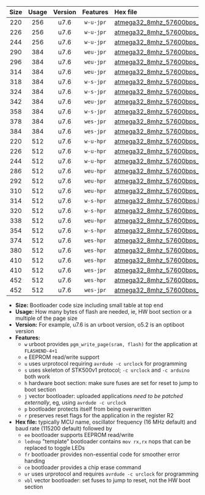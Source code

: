 |Size|Usage|Version|Features|Hex file|
|:-:|:-:|:-:|:-:|:--|
|220|256|u7.6|`w-u-jpr`|[atmega32_8mhz_57600bps_ur_vbl.hex](https://raw.githubusercontent.com/stefanrueger/urboot/main/bootloaders/atmega32/fcpu_8mhz/57600_bps/atmega32_8mhz_57600bps_ur_vbl.hex)|
|226|256|u7.6|`w-u-jpr`|[atmega32_8mhz_57600bps_lednop_ur_vbl.hex](https://raw.githubusercontent.com/stefanrueger/urboot/main/bootloaders/atmega32/fcpu_8mhz/57600_bps/atmega32_8mhz_57600bps_lednop_ur_vbl.hex)|
|244|256|u7.6|`w-u-jpr`|[atmega32_8mhz_57600bps_lednop_fr_ur_vbl.hex](https://raw.githubusercontent.com/stefanrueger/urboot/main/bootloaders/atmega32/fcpu_8mhz/57600_bps/atmega32_8mhz_57600bps_lednop_fr_ur_vbl.hex)|
|290|384|u7.6|`weu-jpr`|[atmega32_8mhz_57600bps_ee_ur_vbl.hex](https://raw.githubusercontent.com/stefanrueger/urboot/main/bootloaders/atmega32/fcpu_8mhz/57600_bps/atmega32_8mhz_57600bps_ee_ur_vbl.hex)|
|296|384|u7.6|`weu-jpr`|[atmega32_8mhz_57600bps_ee_lednop_ur_vbl.hex](https://raw.githubusercontent.com/stefanrueger/urboot/main/bootloaders/atmega32/fcpu_8mhz/57600_bps/atmega32_8mhz_57600bps_ee_lednop_ur_vbl.hex)|
|314|384|u7.6|`weu-jpr`|[atmega32_8mhz_57600bps_ee_lednop_fr_ur_vbl.hex](https://raw.githubusercontent.com/stefanrueger/urboot/main/bootloaders/atmega32/fcpu_8mhz/57600_bps/atmega32_8mhz_57600bps_ee_lednop_fr_ur_vbl.hex)|
|318|384|u7.6|`w-s-jpr`|[atmega32_8mhz_57600bps_vbl.hex](https://raw.githubusercontent.com/stefanrueger/urboot/main/bootloaders/atmega32/fcpu_8mhz/57600_bps/atmega32_8mhz_57600bps_vbl.hex)|
|324|384|u7.6|`w-s-jpr`|[atmega32_8mhz_57600bps_lednop_vbl.hex](https://raw.githubusercontent.com/stefanrueger/urboot/main/bootloaders/atmega32/fcpu_8mhz/57600_bps/atmega32_8mhz_57600bps_lednop_vbl.hex)|
|342|384|u7.6|`weu-jpr`|[atmega32_8mhz_57600bps_ee_lednop_fr_ce_ur_vbl.hex](https://raw.githubusercontent.com/stefanrueger/urboot/main/bootloaders/atmega32/fcpu_8mhz/57600_bps/atmega32_8mhz_57600bps_ee_lednop_fr_ce_ur_vbl.hex)|
|358|384|u7.6|`w-s-jpr`|[atmega32_8mhz_57600bps_lednop_fr_vbl.hex](https://raw.githubusercontent.com/stefanrueger/urboot/main/bootloaders/atmega32/fcpu_8mhz/57600_bps/atmega32_8mhz_57600bps_lednop_fr_vbl.hex)|
|378|384|u7.6|`wes-jpr`|[atmega32_8mhz_57600bps_ee_vbl.hex](https://raw.githubusercontent.com/stefanrueger/urboot/main/bootloaders/atmega32/fcpu_8mhz/57600_bps/atmega32_8mhz_57600bps_ee_vbl.hex)|
|384|384|u7.6|`wes-jpr`|[atmega32_8mhz_57600bps_ee_lednop_vbl.hex](https://raw.githubusercontent.com/stefanrueger/urboot/main/bootloaders/atmega32/fcpu_8mhz/57600_bps/atmega32_8mhz_57600bps_ee_lednop_vbl.hex)|
|220|512|u7.6|`w-u-hpr`|[atmega32_8mhz_57600bps_ur.hex](https://raw.githubusercontent.com/stefanrueger/urboot/main/bootloaders/atmega32/fcpu_8mhz/57600_bps/atmega32_8mhz_57600bps_ur.hex)|
|226|512|u7.6|`w-u-hpr`|[atmega32_8mhz_57600bps_lednop_ur.hex](https://raw.githubusercontent.com/stefanrueger/urboot/main/bootloaders/atmega32/fcpu_8mhz/57600_bps/atmega32_8mhz_57600bps_lednop_ur.hex)|
|244|512|u7.6|`w-u-hpr`|[atmega32_8mhz_57600bps_lednop_fr_ur.hex](https://raw.githubusercontent.com/stefanrueger/urboot/main/bootloaders/atmega32/fcpu_8mhz/57600_bps/atmega32_8mhz_57600bps_lednop_fr_ur.hex)|
|286|512|u7.6|`weu-hpr`|[atmega32_8mhz_57600bps_ee_ur.hex](https://raw.githubusercontent.com/stefanrueger/urboot/main/bootloaders/atmega32/fcpu_8mhz/57600_bps/atmega32_8mhz_57600bps_ee_ur.hex)|
|292|512|u7.6|`weu-hpr`|[atmega32_8mhz_57600bps_ee_lednop_ur.hex](https://raw.githubusercontent.com/stefanrueger/urboot/main/bootloaders/atmega32/fcpu_8mhz/57600_bps/atmega32_8mhz_57600bps_ee_lednop_ur.hex)|
|310|512|u7.6|`weu-hpr`|[atmega32_8mhz_57600bps_ee_lednop_fr_ur.hex](https://raw.githubusercontent.com/stefanrueger/urboot/main/bootloaders/atmega32/fcpu_8mhz/57600_bps/atmega32_8mhz_57600bps_ee_lednop_fr_ur.hex)|
|314|512|u7.6|`w-s-hpr`|[atmega32_8mhz_57600bps.hex](https://raw.githubusercontent.com/stefanrueger/urboot/main/bootloaders/atmega32/fcpu_8mhz/57600_bps/atmega32_8mhz_57600bps.hex)|
|320|512|u7.6|`w-s-hpr`|[atmega32_8mhz_57600bps_lednop.hex](https://raw.githubusercontent.com/stefanrueger/urboot/main/bootloaders/atmega32/fcpu_8mhz/57600_bps/atmega32_8mhz_57600bps_lednop.hex)|
|338|512|u7.6|`weu-hpr`|[atmega32_8mhz_57600bps_ee_lednop_fr_ce_ur.hex](https://raw.githubusercontent.com/stefanrueger/urboot/main/bootloaders/atmega32/fcpu_8mhz/57600_bps/atmega32_8mhz_57600bps_ee_lednop_fr_ce_ur.hex)|
|354|512|u7.6|`w-s-hpr`|[atmega32_8mhz_57600bps_lednop_fr.hex](https://raw.githubusercontent.com/stefanrueger/urboot/main/bootloaders/atmega32/fcpu_8mhz/57600_bps/atmega32_8mhz_57600bps_lednop_fr.hex)|
|374|512|u7.6|`wes-hpr`|[atmega32_8mhz_57600bps_ee.hex](https://raw.githubusercontent.com/stefanrueger/urboot/main/bootloaders/atmega32/fcpu_8mhz/57600_bps/atmega32_8mhz_57600bps_ee.hex)|
|380|512|u7.6|`wes-hpr`|[atmega32_8mhz_57600bps_ee_lednop.hex](https://raw.githubusercontent.com/stefanrueger/urboot/main/bootloaders/atmega32/fcpu_8mhz/57600_bps/atmega32_8mhz_57600bps_ee_lednop.hex)|
|410|512|u7.6|`wes-hpr`|[atmega32_8mhz_57600bps_ee_lednop_fr.hex](https://raw.githubusercontent.com/stefanrueger/urboot/main/bootloaders/atmega32/fcpu_8mhz/57600_bps/atmega32_8mhz_57600bps_ee_lednop_fr.hex)|
|410|512|u7.6|`wes-jpr`|[atmega32_8mhz_57600bps_ee_lednop_fr_vbl.hex](https://raw.githubusercontent.com/stefanrueger/urboot/main/bootloaders/atmega32/fcpu_8mhz/57600_bps/atmega32_8mhz_57600bps_ee_lednop_fr_vbl.hex)|
|452|512|u7.6|`wes-hpr`|[atmega32_8mhz_57600bps_ee_lednop_fr_ce.hex](https://raw.githubusercontent.com/stefanrueger/urboot/main/bootloaders/atmega32/fcpu_8mhz/57600_bps/atmega32_8mhz_57600bps_ee_lednop_fr_ce.hex)|
|452|512|u7.6|`wes-jpr`|[atmega32_8mhz_57600bps_ee_lednop_fr_ce_vbl.hex](https://raw.githubusercontent.com/stefanrueger/urboot/main/bootloaders/atmega32/fcpu_8mhz/57600_bps/atmega32_8mhz_57600bps_ee_lednop_fr_ce_vbl.hex)|

- **Size:** Bootloader code size including small table at top end
- **Usage:** How many bytes of flash are needed, ie, HW boot section or a multiple of the page size
- **Version:** For example, u7.6 is an urboot version, o5.2 is an optiboot version
- **Features:**
  + `w` urboot provides `pgm_write_page(sram, flash)` for the application at `FLASHEND-4+1`
  + `e` EEPROM read/write support
  + `u` uses urprotocol requiring `avrdude -c urclock` for programming
  + `s` uses skeleton of STK500v1 protocol; `-c urclock` and `-c arduino` both work
  + `h` hardware boot section: make sure fuses are set for reset to jump to boot section
  + `j` vector bootloader: uploaded applications *need to be patched externally*, eg, using `avrdude -c urclock`
  + `p` bootloader protects itself from being overwritten
  + `r` preserves reset flags for the application in the register R2
- **Hex file:** typically MCU name, oscillator frequency (16 MHz default) and baud rate (115200 default) followed by
  + `ee` bootloader supports EEPROM read/write
  + `lednop` "template" bootloader contains `mov rx,rx` nops that can be replaced to toggle LEDs
  + `fr` bootloader provides non-essential code for smoother error handing
  + `ce` bootloader provides a chip erase command
  + `ur` uses urprotocol and requires `avrdude -c urclock` for programming
  + `vbl` vector bootloader: set fuses to jump to reset, not the HW boot section
